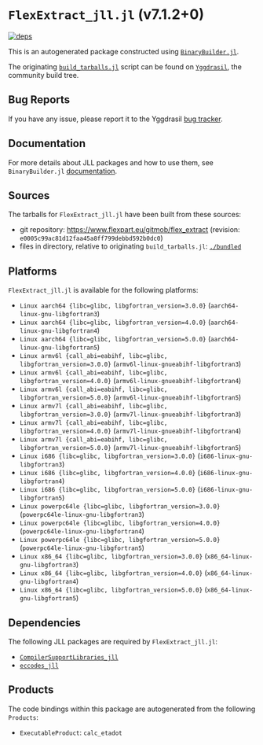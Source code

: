 # `FlexExtract_jll.jl` (v7.1.2+0)

[![deps](https://juliahub.com/docs/FlexExtract_jll/deps.svg)](https://juliahub.com/ui/Packages/FlexExtract_jll/ZgA55?page=2)

This is an autogenerated package constructed using [`BinaryBuilder.jl`](https://github.com/JuliaPackaging/BinaryBuilder.jl).

The originating [`build_tarballs.jl`](https://github.com/JuliaPackaging/Yggdrasil/blob/5b19263a35a0086295bb391fbd2e312bca9d1891/F/FlexExtract/build_tarballs.jl) script can be found on [`Yggdrasil`](https://github.com/JuliaPackaging/Yggdrasil/), the community build tree.

## Bug Reports

If you have any issue, please report it to the Yggdrasil [bug tracker](https://github.com/JuliaPackaging/Yggdrasil/issues).

## Documentation

For more details about JLL packages and how to use them, see `BinaryBuilder.jl` [documentation](https://docs.binarybuilder.org/stable/jll/).

## Sources

The tarballs for `FlexExtract_jll.jl` have been built from these sources:

* git repository: https://www.flexpart.eu/gitmob/flex_extract (revision: `e0005c99ac81d12faa45a8ff799debbd592b0dc0`)
* files in directory, relative to originating `build_tarballs.jl`: [`./bundled`](https://github.com/JuliaPackaging/Yggdrasil/tree/5b19263a35a0086295bb391fbd2e312bca9d1891/F/FlexExtract/bundled)

## Platforms

`FlexExtract_jll.jl` is available for the following platforms:

* `Linux aarch64 {libc=glibc, libgfortran_version=3.0.0}` (`aarch64-linux-gnu-libgfortran3`)
* `Linux aarch64 {libc=glibc, libgfortran_version=4.0.0}` (`aarch64-linux-gnu-libgfortran4`)
* `Linux aarch64 {libc=glibc, libgfortran_version=5.0.0}` (`aarch64-linux-gnu-libgfortran5`)
* `Linux armv6l {call_abi=eabihf, libc=glibc, libgfortran_version=3.0.0}` (`armv6l-linux-gnueabihf-libgfortran3`)
* `Linux armv6l {call_abi=eabihf, libc=glibc, libgfortran_version=4.0.0}` (`armv6l-linux-gnueabihf-libgfortran4`)
* `Linux armv6l {call_abi=eabihf, libc=glibc, libgfortran_version=5.0.0}` (`armv6l-linux-gnueabihf-libgfortran5`)
* `Linux armv7l {call_abi=eabihf, libc=glibc, libgfortran_version=3.0.0}` (`armv7l-linux-gnueabihf-libgfortran3`)
* `Linux armv7l {call_abi=eabihf, libc=glibc, libgfortran_version=4.0.0}` (`armv7l-linux-gnueabihf-libgfortran4`)
* `Linux armv7l {call_abi=eabihf, libc=glibc, libgfortran_version=5.0.0}` (`armv7l-linux-gnueabihf-libgfortran5`)
* `Linux i686 {libc=glibc, libgfortran_version=3.0.0}` (`i686-linux-gnu-libgfortran3`)
* `Linux i686 {libc=glibc, libgfortran_version=4.0.0}` (`i686-linux-gnu-libgfortran4`)
* `Linux i686 {libc=glibc, libgfortran_version=5.0.0}` (`i686-linux-gnu-libgfortran5`)
* `Linux powerpc64le {libc=glibc, libgfortran_version=3.0.0}` (`powerpc64le-linux-gnu-libgfortran3`)
* `Linux powerpc64le {libc=glibc, libgfortran_version=4.0.0}` (`powerpc64le-linux-gnu-libgfortran4`)
* `Linux powerpc64le {libc=glibc, libgfortran_version=5.0.0}` (`powerpc64le-linux-gnu-libgfortran5`)
* `Linux x86_64 {libc=glibc, libgfortran_version=3.0.0}` (`x86_64-linux-gnu-libgfortran3`)
* `Linux x86_64 {libc=glibc, libgfortran_version=4.0.0}` (`x86_64-linux-gnu-libgfortran4`)
* `Linux x86_64 {libc=glibc, libgfortran_version=5.0.0}` (`x86_64-linux-gnu-libgfortran5`)

## Dependencies

The following JLL packages are required by `FlexExtract_jll.jl`:

* [`CompilerSupportLibraries_jll`](https://github.com/JuliaBinaryWrappers/CompilerSupportLibraries_jll.jl)
* [`eccodes_jll`](https://github.com/JuliaBinaryWrappers/eccodes_jll.jl)

## Products

The code bindings within this package are autogenerated from the following `Products`:

* `ExecutableProduct`: `calc_etadot`
